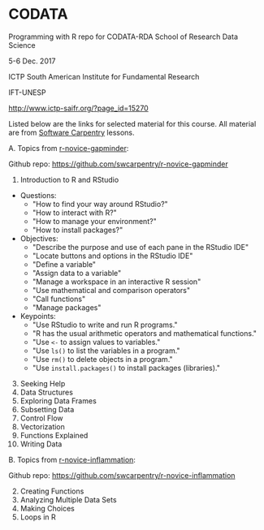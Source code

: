# CODATA

Programming with R repo for CODATA-RDA School of Research Data Science

5-6 Dec. 2017

ICTP South American Institute for Fundamental Research

IFT-UNESP

http://www.ictp-saifr.org/?page_id=15270

Listed below are the links for selected material for this course. All
material are from [Software Carpentry](https://software-carpentry.org/)
lessons.

A. Topics from
[r-novice-gapminder](http://swcarpentry.github.io/r-novice-gapminder/):

Github repo: https://github.com/swcarpentry/r-novice-gapminder

1. Introduction to R and RStudio
  - Questions:
    - "How to find your way around RStudio?"
    - "How to interact with R?"
    - "How to manage your environment?"
    - "How to install packages?"
  - Objectives:
    - "Describe the purpose and use of each pane in the RStudio IDE"
    - "Locate buttons and options in the RStudio IDE"
    - "Define a variable"
    - "Assign data to a variable"
    - "Manage a workspace in an interactive R session"
    - "Use mathematical and comparison operators"
    - "Call functions"
    - "Manage packages"
  - Keypoints:
    - "Use RStudio to write and run R programs."
    - "R has the usual arithmetic operators and mathematical functions."
    - "Use `<-` to assign values to variables."
    - "Use `ls()` to list the variables in a program."
    - "Use `rm()` to delete objects in a program."
    - "Use `install.packages()` to install packages (libraries)."
3. Seeking Help
4. Data Structures
5. Exploring Data Frames
6. Subsetting Data
7. Control Flow
9. Vectorization
10. Functions Explained
11. Writing Data

B. Topics from
[r-novice-inflammation](http://swcarpentry.github.io/r-novice-inflammation/):

Github repo: https://github.com/swcarpentry/r-novice-inflammation

2. Creating Functions
3. Analyzing Multiple Data Sets
4. Making Choices
15. Loops in R
